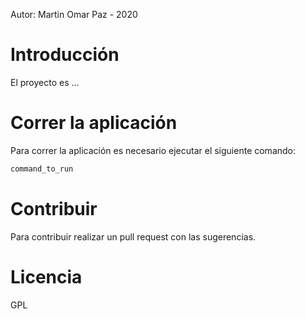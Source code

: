 Autor: Martin Omar Paz - 2020
# Introducción

El proyecto es ...

# Correr la aplicación
Para correr la aplicación es necesario ejecutar el siguiente comando:
```sh
command_to_run
```
# Contribuir
Para contribuir realizar un pull request con las sugerencias.
# Licencia
GPL
